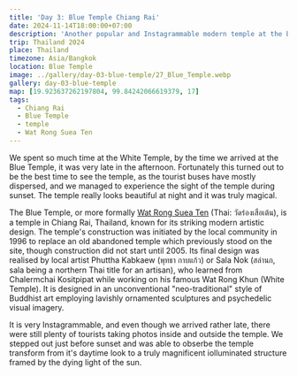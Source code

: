 ```yaml
---
title: 'Day 3: Blue Temple Chiang Rai'
date: 2024-11-14T18:00:00+07:00
description: 'Another popular and Instagrammable modern temple at the best time of day - during sunset.'
trip: Thailand 2024
place: Thailand
timezone: Asia/Bangkok
location: Blue Temple
image: ../gallery/day-03-blue-temple/27_Blue_Temple.webp
gallery: day-03-blue-temple
map: [19.923637262197804, 99.84242066619379, 17]
tags:
  - Chiang Rai
  - Blue Temple
  - temple
  - Wat Rong Suea Ten
---
```


We spent so much time at the White Temple, by the time we arrived at the Blue Temple, it was very late in the afternoon. Fortunately this turned out to be the best time to see the temple, as the tourist buses have mostly dispersed, and we managed to experience the sight of the temple during sunset. The temple really looks beautiful at night and it was truly magical.

The Blue Temple, or more formally [Wat Rong Suea Ten](https://www.tourismthailand.org/Attraction/wat-rong-suea-ten) (Thai: วัดร่องเสือเต้น), is a temple in Chiang Rai, Thailand, known for its striking modern artistic design. The temple's construction was initiated by the local community in 1996 to replace an old abandoned temple which previously stood on the site, though construction did not start until 2005. Its final design was realised by local artist Phuttha Kabkaew (พุทธา กาบแก้ว) or Sala Nok (สล่านก, sala being a northern Thai title for an artisan), who learned from Chalermchai Kositpipat while working on his famous Wat Rong Khun (White Temple). It is designed in an unconventional "neo-traditional" style of Buddhist art employing lavishly ornamented sculptures and psychedelic visual imagery.

It is very Instagrammable, and even though we arrived rather late, there were still plenty of tourists taking photos inside and outside the temple. We stepped out just before sunset and was able to obserbe the temple transform from it's daytime look to a truly magnificent iolluminated structure framed by the dying light of the sun.
